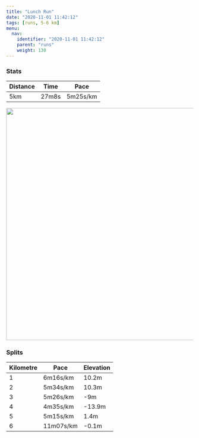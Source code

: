 ```yaml
---
title: "Lunch Run"
date: "2020-11-01 11:42:12"
tags: [runs, 5-6 km]
menu:
  nav:
    identifier: "2020-11-01 11:42:12"
    parent: "runs"
    weight: 130
---
```


### Stats

| Distance | Time | Pace |
|----------|------|------|
|5km|27m8s|5m25s/km|

<img src='https://maps.googleapis.com/maps/api/staticmap?maptype=terrain&path=enc:alvdIv|qNBG@GO}@M[IMIEUJw@jAYX[j@U\OLCAMOGQEi@H_A`@m@t@{ANSn@i@LSb@QFm@DUJa@NWHYh@q@TQVMHKA_@IWCUJi@Xg@R_AHQTa@b@a@f@W`@g@v@o@j@iAFANSRm@HKJATFNTFVTf@JFBCNa@R_@|@_DtAkBXY\i@POhAiBp@uAHEPK^CHLRx@L^VXR\Ph@PZ^lAHNX\p@`Bf@vAt@jAd@f@Xj@T^B@DAT]VWXu@z@{APWp@mA\a@h@aAZ[^cAv@gCXkAN[LGJ@XNl@j@\d@\\Rf@@b@a@bBWn@G\?RIZ@NPJVVBN@X]^Mb@[h@]x@k@`CGf@_@|AGD[WE@OZO`@W`BUx@Kv@EBQd@Qr@?VJx@\f@NJPTBNGjB@ZHTBRAt@FnBAXe@xBEr@WzACDGBS@[Aa@Im@Wu@Qo@]kAiAQGc@?QAQIYUk@o@WAa@v@Up@GJMFMEWUw@oAYOoAiBIIICMSQVWh@Y|@gA|Ea@zBSz@e@rAHdABD\RBFH\BTHrBD~CFr@YbEUdBKXeAbAY`@]^SFg@Be@EY@a@AS@KDMPKVu@~BMNCCAEEEy@{@GGUGS[YcAGOMK_@u@o@mBGc@@a@@ENSx@oBFYAa@Mw@CYOmAc@wBYaAS{@So@QaA[gAOcAOm@C]_AmDOcAO}AIa@?WDCJDBA^k@n@m@`@i@f@c@RWDAD?NPt@~AF\AFS\B?FK&key=AIzaSyBPVQ_iynBzLujdhfLzy8Z-5zczbktE55k&size=800x800&scale=2&markers=color:yellow|label:S|53.36785,-2.55452&markers=color:green|label:F|53.367740000000005,-2.554640000000002' width='625' />

### Splits

| Kilometre | Pace | Elevation |
|------|------|-----------|
|1|6m16s/km|10.2m|
|2|5m34s/km|10.3m|
|3|5m26s/km|-9m|
|4|4m35s/km|-13.9m|
|5|5m15s/km|1.4m|
|6|11m07s/km|-0.1m|
